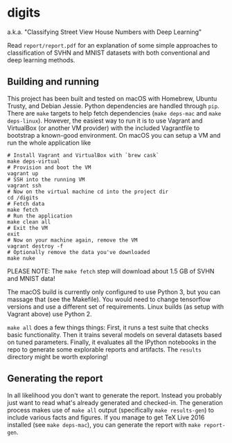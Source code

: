 digits
======

a.k.a. "Classifying Street View House Numbers with Deep Learning"

Read `report/report.pdf` for an explanation of some simple approaches to classification of SVHN and MNIST datasets with both conventional and deep learning methods.

Building and running
--------------------

This project has been built and tested on macOS with Homebrew, Ubuntu Trusty, and Debian Jessie. Python dependencies are handled through `pip`. There are `make` targets to help fetch dependencies (`make deps-mac` and `make deps-linux`). However, the easiest way to run it is to use Vagrant and VirtualBox (or another VM provider) with the included Vagrantfile to bootstrap a known-good environment. On macOS you can setup a VM and run the whole application like

    # Install Vagrant and VirtualBox with `brew cask`
    make deps-virtual
    # Provision and boot the VM
    vagrant up
    # SSH into the running VM
    vagrant ssh
    # Now on the virtual machine cd into the project dir
    cd /digits
    # Fetch data
    make fetch
    # Run the application
    make clean all
    # Exit the VM
    exit
    # Now on your machine again, remove the VM
    vagrant destroy -f
    # Optionally remove the data you've downloaded
    make nuke

PLEASE NOTE: The `make fetch` step will download about 1.5 GB of SVHN and MNIST data!

The macOS build is currently only configured to use Python 3, but you can massage that (see the Makefile). You would need to change tensorflow versions and use a different set of requirements. Linux builds (as setup with Vagrant above) use Python 2.

`make all` does a few things things: First, it runs a test suite that checks basic functionality. Then it trains several models on several datasets based on tuned parameters.  Finally, it evaluates all the IPython notebooks in the repo to generate some explorable reports and artifacts. The `results` directory might be worth exploring!

Generating the report
---------------------

In all likelihood you don't want to generate the report.  Instead you probably just want to read what's already generated and checked-in. The generation process makes use of `make all` output (specifically `make results-gen`) to include various facts and figures. If you manage to get TeX Live 2016 installed (see `make deps-mac`), you can generate the report with `make report-gen`.
